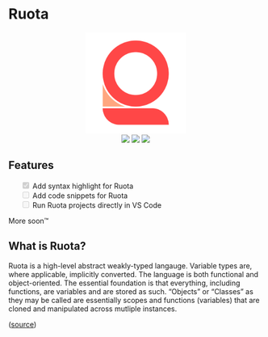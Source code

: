 # Ruota
<center>
	<img src="Ruota.png" alt="Ruota Logo" style="width: 200px;"/><br>
	<a href="https://github.com/Agilulfulus/Ruota/blob/master/LICENSE"><img src="https://img.shields.io/github/license/Agilulfulus/Ruota.svg?style=for-the-badge"/></a>
	<a href="https://github.com/Agilulfulus/Ruota/issues"><img src="https://img.shields.io/github/issues/Agilulfulus/Ruota.svg?style=for-the-badge"/></a>
	<a href="https://github.com/Agilulfulus/Ruota/network"><img src="https://img.shields.io/github/forks/Agilulfulus/Ruota.svg?style=for-the-badge"/></a>
</center>

## Features
<ul style="list-style-type: none;">
<li><input type="checkbox" disabled checked> Add syntax highlight for Ruota</li>
<li><input type="checkbox" disabled> Add code snippets for Ruota</li>
<li><input type="checkbox" disabled> Run Ruota projects directly in VS Code</li>
</ul>

More soon™

## What is Ruota?
Ruota is a high-level abstract weakly-typed langauge. Variable types are, where applicable, implicitly converted. The language is both functional and object-oriented. The essential foundation is that everything, including functions, are variables and are stored as such. “Objects” or “Classes” as they may be called are essentially scopes and functions (variables) that are cloned and manipulated across mutliple instances.

([source](https://agilulfulus.github.io/Ruota/))
